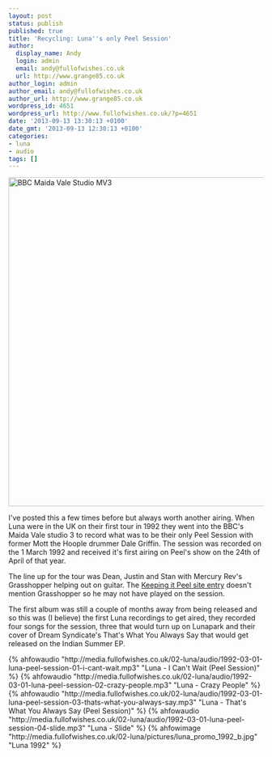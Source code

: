 ```yaml
---
layout: post
status: publish
published: true
title: 'Recycling: Luna''s only Peel Session'
author:
  display_name: Andy
  login: admin
  email: andy@fullofwishes.co.uk
  url: http://www.grange85.co.uk
author_login: admin
author_email: andy@fullofwishes.co.uk
author_url: http://www.grange85.co.uk
wordpress_id: 4651
wordpress_url: http://www.fullofwishes.co.uk/?p=4651
date: '2013-09-13 13:30:13 +0100'
date_gmt: '2013-09-13 12:30:13 +0100'
categories:
- luna
- audio
tags: []
---
```

<a data-flickr-embed="true"  href="https://www.flickr.com/photos/belowred/9099847161/" title="BBC Maida Vale Studio MV3"><img class="aligncenter" src="https://farm3.staticflickr.com/2874/9099847161_34d9cf20f3_b.jpg" width="1024" height="651" alt="BBC Maida Vale Studio MV3"></a><script async src="//embedr.flickr.com/assets/client-code.js" charset="utf-8"></script>
<p>I've posted this a few times before but always worth another airing. When Luna were in the UK on their first tour in 1992 they went into the BBC's Maida Vale studio 3 to record what was to be their only Peel Session with former Mott the Hoople drummer Dale Griffin. The session was recorded on the 1 March 1992 and received it's first airing on Peel's show on the 24th of April of that year. </p>
<p>The line up for the tour was Dean, Justin and Stan with Mercury Rev's Grasshopper helping out on guitar. The <a href="http://www.bbc.co.uk/radio1/johnpeel/sessions/1990s/1992/Mar01luna/">Keeping it Peel site entry</a> doesn't mention Grasshopper so he may not have played on the session.</p>
<p>The first album was still a couple of months away from being released and so this was (I believe) the first Luna recordings to get aired, they recorded four songs for the session, three that would turn up on Lunapark and their cover of Dream Syndicate's That's What You Always Say that would get released on the Indian Summer EP.</p>
{% ahfowaudio "http://media.fullofwishes.co.uk/02-luna/audio/1992-03-01-luna-peel-session-01-i-cant-wait.mp3" "Luna - I Can't Wait (Peel Session)" %}
{% ahfowaudio "http://media.fullofwishes.co.uk/02-luna/audio/1992-03-01-luna-peel-session-02-crazy-people.mp3" "Luna - Crazy People" %}
{% ahfowaudio "http://media.fullofwishes.co.uk/02-luna/audio/1992-03-01-luna-peel-session-03-thats-what-you-always-say.mp3" "Luna - That's What You Always Say (Peel Session)" %}
{% ahfowaudio "http://media.fullofwishes.co.uk/02-luna/audio/1992-03-01-luna-peel-session-04-slide.mp3" "Luna - Slide" %}
{% ahfowimage "http://media.fullofwishes.co.uk/02-luna/pictures/luna_promo_1992_b.jpg" "Luna 1992" %}
